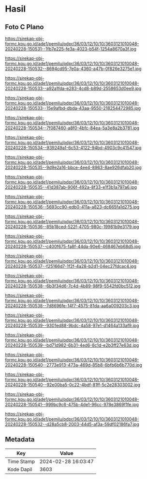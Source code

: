 # Hasil

## Foto C Plano

https://sirekap-obj-formc.kpu.go.id/ade1/pemilu/pdpr/36/03/12/10/10/3603121010048-20240228-150531--1fb7e225-fe3a-4023-b54f-1254a8670a3f.jpg

https://sirekap-obj-formc.kpu.go.id/ade1/pemilu/pdpr/36/03/12/10/10/3603121010048-20240228-150532--8694cd95-7e0a-4360-a47b-0f826e3275e1.jpg

https://sirekap-obj-formc.kpu.go.id/ade1/pemilu/pdpr/36/03/12/10/10/3603121010048-20240228-150533--a92a1fda-e283-4cd8-b89d-2558653d0ee9.jpg

https://sirekap-obj-formc.kpu.go.id/ade1/pemilu/pdpr/36/03/12/10/10/3603121010048-20240228-150533--15e9afbd-dbda-43aa-9550-218254472985.jpg

https://sirekap-obj-formc.kpu.go.id/ade1/pemilu/pdpr/36/03/12/10/10/3603121010048-20240228-150534--7f087460-a8f0-4bfc-84ea-5a3e8a2b3781.jpg

https://sirekap-obj-formc.kpu.go.id/ade1/pemilu/pdpr/36/03/12/10/10/3603121010048-20240228-150534--939249a1-6c53-4122-94bd-4903c9c41547.jpg

https://sirekap-obj-formc.kpu.go.id/ade1/pemilu/pdpr/36/03/12/10/10/3603121010048-20240228-150535--9d9e2a16-bbce-4ee4-8963-8ae926dfab20.jpg

https://sirekap-obj-formc.kpu.go.id/ade1/pemilu/pdpr/36/03/12/10/10/3603121010048-20240228-150535--41d387ab-906f-492a-8f33-e1f3b1a797a6.jpg

https://sirekap-obj-formc.kpu.go.id/ade1/pemilu/pdpr/36/03/12/10/10/3603121010048-20240228-150536--5693cc90-edb0-411a-a823-dc665fa1d275.jpg

https://sirekap-obj-formc.kpu.go.id/ade1/pemilu/pdpr/36/03/12/10/10/3603121010048-20240228-150536--85b18ced-522f-4705-980c-19981b9e3179.jpg

https://sirekap-obj-formc.kpu.go.id/ade1/pemilu/pdpr/36/03/12/10/10/3603121010048-20240228-150537--c400f675-fa8f-44da-90e6-468467eb68d5.jpg

https://sirekap-obj-formc.kpu.go.id/ade1/pemilu/pdpr/36/03/12/10/10/3603121010048-20240228-150537--f25166d7-1f2f-4a28-b2d1-04ec27fdcac4.jpg

https://sirekap-obj-formc.kpu.go.id/ade1/pemilu/pdpr/36/03/12/10/10/3603121010048-20240228-150538--6b3f34d6-7c4d-4b89-98f9-5542fd0bc512.jpg

https://sirekap-obj-formc.kpu.go.id/ade1/pemilu/pdpr/36/03/12/10/10/3603121010048-20240228-150538--7d8696fe-14f7-4575-81da-aa6a009203c3.jpg

https://sirekap-obj-formc.kpu.go.id/ade1/pemilu/pdpr/36/03/12/10/10/3603121010048-20240228-150539--9301ed88-9bdc-4a58-97e1-d1464a133af9.jpg

https://sirekap-obj-formc.kpu.go.id/ade1/pemilu/pdpr/36/03/12/10/10/3603121010048-20240228-150539--bd71d982-6b31-4ed6-8c1d-e2b3ff27e63d.jpg

https://sirekap-obj-formc.kpu.go.id/ade1/pemilu/pdpr/36/03/12/10/10/3603121010048-20240228-150540--2773e913-473a-469d-85b8-6bfb6b6b770d.jpg

https://sirekap-obj-formc.kpu.go.id/ade1/pemilu/pdpr/36/03/12/10/10/3603121010048-20240228-150540--92e00ba5-0c22-4bdf-81ff-5c2e28303002.jpg

https://sirekap-obj-formc.kpu.go.id/ade1/pemilu/pdpr/36/03/12/10/10/3603121010048-20240228-150541--999bc9c6-475b-4de1-96cc-978e3869f1fe.jpg

https://sirekap-obj-formc.kpu.go.id/ade1/pemilu/pdpr/36/03/12/10/10/3603121010048-20240228-150532--d28a5cb8-2003-44d5-af3a-59df02186fa7.jpg


## Metadata

| Key        | Value               |
| ---------- | ------------------- |
| Time Stamp | 2024-02-28 16:03:47 |
| Kode Dapil | 3603                |



